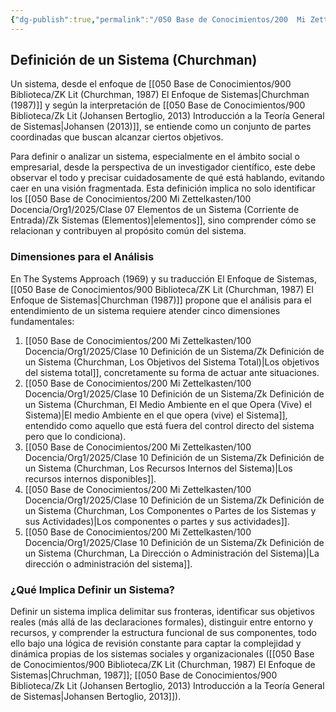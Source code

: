 ```yaml
---
{"dg-publish":true,"permalink":"/050 Base de Conocimientos/200  Mi Zettelkasten/100 Docencia/Org1/2025/Clase 10 Definición de un Sistema/Zk Definición de un Sistema (Churchman)/","tags":["digitalGarden","churchman"]}
---
```


## Definición de un Sistema (Churchman)

Un sistema, desde el enfoque de [[050 Base de Conocimientos/900 Biblioteca/ZK Lit (Churchman, 1987) El Enfoque de Sistemas\|Churchman (1987)]] y según la interpretación de [[050 Base de Conocimientos/900 Biblioteca/Zk Lit (Johansen Bertoglio, 2013) Introducción a la Teoría General de Sistemas\|Johansen (2013)]], se entiende como un conjunto de partes coordinadas que buscan alcanzar ciertos objetivos.

Para definir o analizar un sistema, especialmente en el ámbito social o empresarial, desde la perspectiva de un investigador científico, este debe observar el todo y precisar cuidadosamente de qué está hablando, evitando caer en una visión fragmentada. Esta definición implica no solo identificar los [[050 Base de Conocimientos/200  Mi Zettelkasten/100 Docencia/Org1/2025/Clase 07 Elementos de un Sistema (Corriente de Entrada)/Zk Sistemas (Elementos)\|elementos]], sino comprender cómo se relacionan y contribuyen al propósito común del sistema.

### Dimensiones para el Análisis

En The Systems Approach (1969) y su traducción El Enfoque de Sistemas, [[050 Base de Conocimientos/900 Biblioteca/ZK Lit (Churchman, 1987) El Enfoque de Sistemas\|Churchman (1987)]] propone que el análisis para el entendimiento de un sistema requiere atender cinco dimensiones fundamentales:

1. [[050 Base de Conocimientos/200  Mi Zettelkasten/100 Docencia/Org1/2025/Clase 10 Definición de un Sistema/Zk Definición de un Sistema (Churchman, Los Objetivos del Sistema Total)\|Los objetivos del sistema total]], concretamente su forma de actuar ante situaciones.
2. [[050 Base de Conocimientos/200  Mi Zettelkasten/100 Docencia/Org1/2025/Clase 10 Definición de un Sistema/Zk Definición de un Sistema (Churchman, El Medio Ambiente en el que Opera (Vive) el Sistema)\|El medio Ambiente en el que opera (vive) el Sistema]], entendido como aquello que está fuera del control directo del sistema pero que lo condiciona).
3. [[050 Base de Conocimientos/200  Mi Zettelkasten/100 Docencia/Org1/2025/Clase 10 Definición de un Sistema/Zk Definición de un Sistema (Churchman, Los Recursos Internos del Sistema)\|Los recursos internos disponibles]].
4. [[050 Base de Conocimientos/200  Mi Zettelkasten/100 Docencia/Org1/2025/Clase 10 Definición de un Sistema/Zk Definición de un Sistema (Churchman, Los Componentes o Partes de los Sistemas y sus Actividades)\|Los componentes o partes y sus actividades]].
5. [[050 Base de Conocimientos/200  Mi Zettelkasten/100 Docencia/Org1/2025/Clase 10 Definición de un Sistema/Zk Definición de un Sistema (Churchman, La Dirección o Administración del Sistema)\|La dirección o administración del sistema]].

### ¿Qué Implica Definir un Sistema?

Definir un sistema implica delimitar sus fronteras, identificar sus objetivos reales (más allá de las declaraciones formales), distinguir entre entorno y recursos, y comprender la estructura funcional de sus componentes, todo ello bajo una lógica de revisión constante para captar la complejidad y dinámica propias de los sistemas sociales y organizacionales ([[050 Base de Conocimientos/900 Biblioteca/ZK Lit (Churchman, 1987) El Enfoque de Sistemas\|Chruchman, 1987]]; [[050 Base de Conocimientos/900 Biblioteca/Zk Lit (Johansen Bertoglio, 2013) Introducción a la Teoría General de Sistemas\|Johansen Bertoglio, 2013]]).
